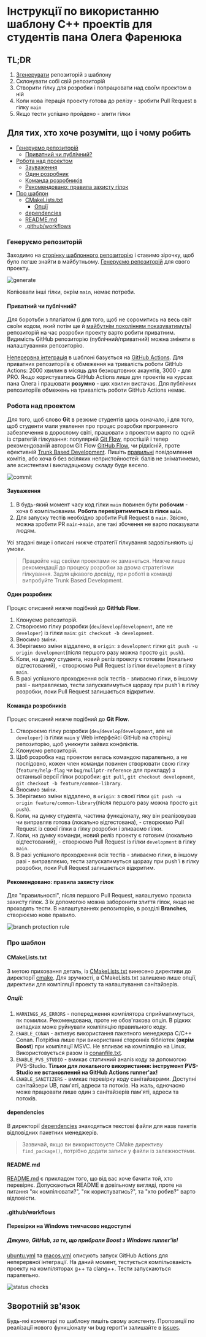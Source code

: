 # Інструкції по використанню шаблону C++ проектів для студентів пана Олега Фаренюка

## TL;DR

1. [Згенерувати](https://github.com/ucu-computer-systems/cpp-template/generate) репозиторій з шаблону
2. Склонувати собі свій репозиторій
3. Створити гілку для розробки і попрацювати над своїм проектом в ній
4. Коли нова ітерація проекту готова до релізу - зробити Pull Request в гілку `main`
5. Якщо тести успішно пройдено - злити гілки

## Для тих, хто хоче розуміти, що і чому робить

- [Генеруємо репозиторій](#генеруємо-репозиторій)
  - [Приватний чи публічний?](#приватний-чи-публічний)
- [Робота над проектом](#робота-над-проектом)
  - [Зауваження](#зауваження)
  - [Один розробник](#один-розробник)
  - [Команда розробників](#команда-розробників)
  - [Рекомендовано: правила захисту гілок](#рекомендовано-правила-захисту-гілок)
- [Про шаблон](#про-шаблон)
  - [CMakeLists.txt](#cmakeliststxt)
    - [Опції](#опції)
  - [dependencies](#dependencies)
  - [README.md](#readmemd)
  - [.github/workflows](#githubworkflows)

### Генеруємо репозиторій

Заходимо на [сторінку шаблонного репозиторію](https://github.com/ucu-computer-systems/cpp-template) і ставимо зірочку, щоб було легше знайти в майбутньому. [Генеруємо репозиторій](https://github.com/ucu-computer-systems/cpp-template/generate) для свого проекту.

![generate](https://ucu-computer-systems.github.io/images/generate.png)

Копіювати інші гілки, окрім `main`, немає потреби.

#### Приватний чи публічний?

Для боротьби з плагіатом (і для того, щоб не соромитись на весь світ своїм кодом, який потім ще й [майбутнім поколінням показуватимуть](https://archiveprogram.github.com/)) репозиторій на час розробки проекту варто робити приватним. Видимість GitHub репозиторію (публічний/приватний) можна змінити в налаштуваннях репозиторію.

[Неперервна інтеграція](https://uk.wikipedia.org/wiki/Неперервна_інтеграція) в шаблоні базується на [GitHub Actions](https://github.com/features/actions). Для приватних репозиторіїв є обмеження на тривалість роботи GitHub Actions: 2000 хвилин в місяць для безкоштовних акаунтів, 3000 - для PRO. Якщо користуватись GitHub Actions лише для проектів на курсах пана Олега і працювати **розумно** - цих хвилин вистачає. Для публічних репозиторіїв обмежень на тривалість роботи GitHub Actions немає.

### Робота над проектом

Для того, щоб слово **Git** в резюме студентів щось означало, і для того, щоб студенти мали уявлення про процес розробки програмного забезпечення в дорослому світі, працювати з проектом варто по одній із стратегій гілкування: популярній [Git Flow](https://nvie.com/posts/a-successful-git-branching-model/), простішій і тепер рекомендованій автором Git Flow [GitHub Flow](https://guides.github.com/introduction/flow/), чи рідкісній, проте ефективній [Trunk Based Development](https://trunkbaseddevelopment.com/). Пишіть [правильні](https://chris.beams.io/posts/git-commit/) повідомлення комітів, або хоча б без всіляких непристойностей: балів не зніматимемо, але асистентам і викладацькому складу буде весело.

![commit](https://ucu-computer-systems.github.io/images/commit.png)

#### Зауваження

1. В будь-який момент часу код гілки `main` повинен бути **робочим** - хоча б компільованим. **Робота перевірятиметься із гілки `main`.**
2. Для запуску тестів необхідно зробити Pull Request в `main`. Звісно, можна зробити PR `main`→`main`, але такі збочення не варто показувати людям.

Усі згадані вище і описані нижче стратегії гілкування задовільняють ці умови.

> Працюйте над своїми проектами як заманеться. Нижче лише рекомендації до процесу розробки за двома стратегіями гілкування. Задля цікавого досвіду, при роботі в команді випробуйте Trunk Based Development.

#### Один розробник

Процес описаний нижче подібний до **GitHub  Flow**.

1. Клонуємо репозиторій.
2. Створюємо гілку розробки (`dev`/`develop`/`development`, але не `developer`) із гілки `main`: `git checkout -b development`.
3. Вносимо зміни.
4. Зберігаємо зміни віддалено, в `origin`: з `development` гілки `git push -u origin development`(після першого разу можна просто `git push`).
5. Коли, на думку студента, новий реліз проекту є готовим (локально відтестований), - створюємо Pull Request із гілки `development` в гілку `main`.
6. В разі успішного проходження всіх тестів - зливаємо гілки, в іншому разі - виправляємо, тести запускатимуться щоразу при push'і в гілку розробки, поки Pull Request залишається відкритим.

#### Команда розробників

Процес описаний нижче подібний до **Git  Flow**.

1. Створюємо гілку розробки (`dev`/`develop`/`development`, але не `developer`) із гілки `main` у Web інтерфейсі GitHub на сторінці репозиторію, щоб уникнути зайвих конфліктів.
2. Клонуємо репозиторій.
3. Щоб розробка над проектом велась командою паралельно, а не послідовно, кожен член команди повинен створювати свою гілку (`feature/help-flag` чи `bug/nullptr-reference` для прикладу) з останньої версії гілки розробки: `git pull`, `git checkout development`, `git checkout -b feature/common-library`.
4. Вносимо зміни.
5. Зберігаємо зміни віддалено, в `origin`: з своєї гілки `git push -u origin feature/common-library`(після першого разу можна просто `git push`).
6. Коли, на думку студента, частина функціоналу, яку він реалізовував чи виправляв готова (локально відтестована), - створюємо Pull Request із своєї гілки в гілку розробки і зливаємо гілки.
7. Коли, на думку команди, новий реліз проекту є готовим (локально відтестований), - створюємо Pull Request із гілки `development` в гілку `main`.
8. В разі успішного проходження всіх тестів - зливаємо гілки, в іншому разі - виправляємо, тести запускатимуться щоразу при push'і в гілку розробки, поки Pull Request залишається відкритим.

#### Рекомендовано: правила захисту гілок

Для "правильності", після першого Pull Request, налаштуємо правила захисту гілок. З їх допомогою можна заборонити злиття гілок, якщо не проходять тести. В налаштуваннях репозиторію, в розділі **Branches**, створюємо нове правило.

![branch protection rule](https://ucu-computer-systems.github.io/images/branch_protection.png)

### Про шаблон

#### CMakeLists.txt

З метою приховання деталь, із [CMakeLists.txt](https://github.com/ucu-computer-systems/cpp-template/blob/main/CMakeLists.txt) винесено директиви до директорії [cmake](https://github.com/ucu-computer-systems/cpp-template/tree/main/cmake). Для зручності, в CMakeLists.txt залишено лише опції, директиви для компіляції проекту та налаштування санітайзерів.

##### Опції:

1. `WARNINGS_AS_ERRORS` - попередження компілятора сприйматимуться, як помилки. Рекомендована, проте не обов'язкова опція. В рідких випадках може руйнувати компіляцію правильного коду.
2. `ENABLE_CONAN` - активує використання пакетного менеджера С/C++ Conan. Потрібна лише при використанні сторонніх бібліотек (**окрім Boost**) при компіляції MSVC. Не впливає на компіляцію на Linux. Використовується разом із [conanfile.txt](#conanfiletxt).
3. `ENABLE_PVS_STUDIO` - вмикає статичний аналіз коду за допомогою PVS-Studio. **Тільки для локального використання: інструмент PVS-Studio не встановлений на GitHub Actions runner'ах!**
4. `ENABLE_SANITIZERS` - вмикає перевірку коду санітайзерами. Доступні санітайзери UB, пам'яті, адреси та потоків. На жаль, одночасно може працювати лише один з санітайзерів пам'яті, адреси та потоків.


#### dependencies

В директорії [dependencies](https://github.com/ucu-computer-systems/cpp-template/blob/main/dependencies) знаходяться текстові файли для назв пакетів відповідних пакетних менеджерів.

> Зазвичай, якщо ви використовуєте CMake директиву `find_package()`, потрібно додати записи у файли із залежностями.

#### README.md

[README.md](https://github.com/ucu-computer-systems/cpp-template/blob/main/README.md) є прикладом того, що від вас хоче бачити той, хто перевіряє. Допускаються README в довільному вигляді, проте на питання "як компілювати?", "як користуватись?", та "хто робив?" варто відповісти.

#### .github/workflows

#### Перевірки на Windows тимчасово недоступні

##### Дякумо, GitHub, за те, що прибрали Boost з Windows runner'ів!

[ubuntu.yml](https://github.com/ucu-computer-systems/cpp-template/blob/main/.github/workflows/ubuntu.yml) та [macos.yml](https://github.com/ucu-computer-systems/cpp-template/blob/main/.github/workflows/macos.yml) описують запуск GitHub Actions для неперервної інтеграції. На даний момент, тестується компільованість проекту на компіляторах g++ та clang++. Тести запускаються паралельно.

![status checks](https://ucu-computer-systems.github.io/images/statuschecks.png)

## Зворотній зв'язок

Будь-які коментарі по шаблону пишіть свому асистенту. Пропозиції по реалізації нового функціоналу чи bug report'и залишайте в [issues](https://github.com/ucu-computer-systems/cpp-template/issues).
